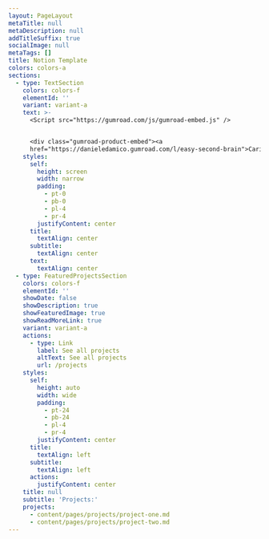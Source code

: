 ```yaml
---
layout: PageLayout
metaTitle: null
metaDescription: null
addTitleSuffix: true
socialImage: null
metaTags: []
title: Notion Template
colors: colors-a
sections:
  - type: TextSection
    colors: colors-f
    elementId: ''
    variant: variant-a
    text: >-
      <Script src="https://gumroad.com/js/gumroad-embed.js" />


      <div class="gumroad-product-embed"><a
      href="https://danieledamico.gumroad.com/l/easy-second-brain">Caricamento</a></div>
    styles:
      self:
        height: screen
        width: narrow
        padding:
          - pt-0
          - pb-0
          - pl-4
          - pr-4
        justifyContent: center
      title:
        textAlign: center
      subtitle:
        textAlign: center
      text:
        textAlign: center
  - type: FeaturedProjectsSection
    colors: colors-f
    elementId: ''
    showDate: false
    showDescription: true
    showFeaturedImage: true
    showReadMoreLink: true
    variant: variant-a
    actions:
      - type: Link
        label: See all projects
        altText: See all projects
        url: /projects
    styles:
      self:
        height: auto
        width: wide
        padding:
          - pt-24
          - pb-24
          - pl-4
          - pr-4
        justifyContent: center
      title:
        textAlign: left
      subtitle:
        textAlign: left
      actions:
        justifyContent: center
    title: null
    subtitle: 'Projects:'
    projects:
      - content/pages/projects/project-one.md
      - content/pages/projects/project-two.md
---
```

